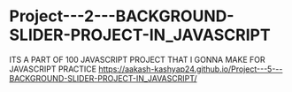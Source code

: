 # Project---2---BACKGROUND-SLIDER-PROJECT-IN_JAVASCRIPT
ITS A PART OF 100 JAVASCRIPT PROJECT THAT I GONNA MAKE FOR JAVASCRIPT PRACTICE
https://aakash-kashyap24.github.io/Project---5---BACKGROUND-SLIDER-PROJECT-IN_JAVASCRIPT/
